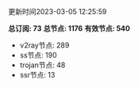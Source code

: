 更新时间2023-03-05 12:25:59

**总订阅: 73**
**总节点: 1176**
**有效节点: 540**
- v2ray节点: 289
- ss节点: 190
- trojan节点: 48
- ssr节点: 13
